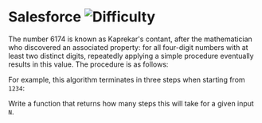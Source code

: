 # Salesforce ![Difficulty](https://img.shields.io/badge/-MEDIUM-yellow)
	
The number 6174 is known as Kaprekar's contant, after the mathematician who discovered an associated property: for all four-digit numbers with at least two distinct digits, repeatedly applying a simple procedure eventually results in this value. The procedure is as follows:
	




	
For example, this algorithm terminates in three steps when starting from `1234`:
	





	
Write a function that returns how many steps this will take for a given input `N`.
	

